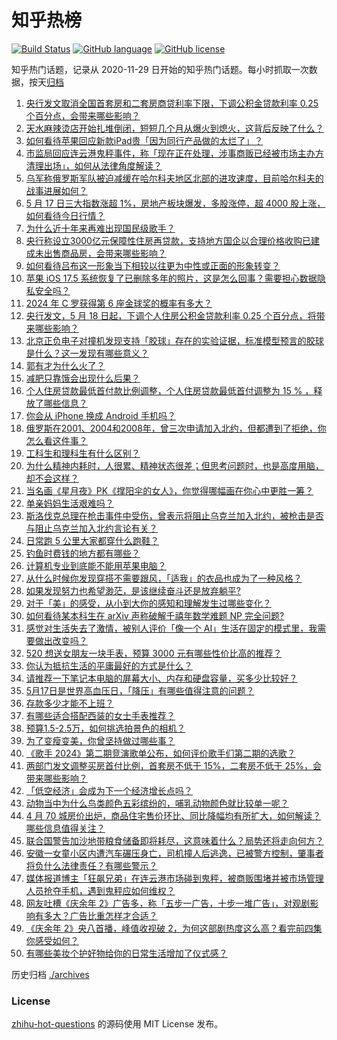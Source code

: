 # 知乎热榜
[![Build Status](https://github.com/ToWeLong/zhihu-hot-questions/workflows/CI/badge.svg)](https://github.com/ToWeLong/zhihu-hot-questions/actions)
[![GitHub language](https://img.shields.io/badge/language-golang-orange.svg)](https://golang.org/)
[![GitHub license](https://img.shields.io/github/license/ToWeLong/zhihu-hot-questions)](https://github.com/ToWeLong/zhihu-hot-questions/blob/main/LICENSE)

知乎热门话题，记录从 2020-11-29 日开始的知乎热门话题。每小时抓取一次数据，按天[归档](./archives)

<!-- BEGIN -->

1. [央行发文取消全国首套房和二套房商贷利率下限，下调公积金贷款利率 0.25 个百分点，会带来哪些影响？](https://www.zhihu.com/question/656294274)
1. [天水麻辣烫店开始扎堆倒闭，短短几个月从爆火到熄火，这背后反映了什么？](https://www.zhihu.com/question/656206827)
1. [如何看待苹果回应新款iPad贵「因为同行产品做的太烂了」？](https://www.zhihu.com/question/656215931)
1. [市监局回应连云港鬼秤事件，称「现在正在处理，涉事商贩已经被市场主办方清理出场」，如何从法律角度解读？](https://www.zhihu.com/question/656283575)
1. [乌军称俄罗斯军队被迫减缓在哈尔科夫地区北部的进攻速度，目前哈尔科夫的战事进展如何？](https://www.zhihu.com/question/656201236)
1. [5 月 17 日三大指数涨超 1%，房地产板块爆发，多股涨停，超 4000 股上涨，如何看待今日行情？](https://www.zhihu.com/question/656276961)
1. [为什么近十年来再难出现国民级歌手？](https://www.zhihu.com/question/656286317)
1. [央行称设立3000亿元保障性住房再贷款，支持地方国企以合理价格收购已建成未出售商品房，会带来哪些影响？](https://www.zhihu.com/question/656307836)
1. [如何看待吕布这一形象当下相较以往更为中性或正面的形象转变？](https://www.zhihu.com/question/655970713)
1. [苹果 iOS 17.5 系统恢复了已删除多年的照片，这是怎么回事？需要担心数据隐私安全吗？](https://www.zhihu.com/question/656203903)
1. [2024 年 C 罗获得第 6 座金球奖的概率有多大？](https://www.zhihu.com/question/656054505)
1. [央行发文，5 月 18 日起，下调个人住房公积金贷款利率 0.25 个百分点，将带来哪些影响？](https://www.zhihu.com/question/656294668)
1. [北京正负电子对撞机发现支持「胶球」存在的实验证据，标准模型预言的胶球是什么？这一发现有哪些意义？](https://www.zhihu.com/question/656282751)
1. [郭有才为什么火了？](https://www.zhihu.com/question/655606494)
1. [减肥只靠饿会出现什么后果？](https://www.zhihu.com/question/655414619)
1. [个人住房贷款最低首付款比例调整，个人住房贷款最低首付调整为 15 % ，释放了哪些信息？](https://www.zhihu.com/question/656294980)
1. [你会从 iPhone 换成 Android 手机吗？](https://www.zhihu.com/question/652018528)
1. [俄罗斯在2001、2004和2008年，曾三次申请加入北约，但都遭到了拒绝，你怎么看这件事？](https://www.zhihu.com/question/651715472)
1. [工科生和理科生有什么区别？](https://www.zhihu.com/question/295693331)
1. [为什么精神内耗时，人很累、精神状态很差；但思考问题时，也是高度用脑，却不会这样？](https://www.zhihu.com/question/656077078)
1. [当名画《星月夜》PK《撑阳伞的女人》，你觉得哪幅画在你心中更胜一筹？](https://www.zhihu.com/question/656280919)
1. [单亲妈妈生活艰难吗？](https://www.zhihu.com/question/435940768)
1. [斯洛伐克总理在枪击事件中受伤，曾表示将阻止乌克兰加入北约，被枪击是否与阻止乌克兰加入北约言论有关？](https://www.zhihu.com/question/656207254)
1. [日常跑 5 公里大家都穿什么跑鞋？](https://www.zhihu.com/question/654494964)
1. [钓鱼时费钱的地方都有哪些？](https://www.zhihu.com/question/654011592)
1. [计算机专业到底能不能用苹果电脑？](https://www.zhihu.com/question/655331046)
1. [从什么时候你发现穿搭不需要跟风，「适我」的衣品也成为了一种风格？](https://www.zhihu.com/question/655599724)
1. [如果发现努力也希望渺茫，是该继续奋斗还是放弃躺平?](https://www.zhihu.com/question/656235720)
1. [对于「美」的感受，从小到大你的感知和理解发生过哪些变化？](https://www.zhihu.com/question/655676920)
1. [如何看待某本科生在 arXiv 声称破解千禧年数学难题 NP 完全问题?](https://www.zhihu.com/question/656189747)
1. [感觉对生活失去了激情，被别人评价「像一个 AI」生活在固定的模式里，我需要做出改变吗？](https://www.zhihu.com/question/655813488)
1. [520 想送女朋友一块手表，预算 3000 元有哪些性价比高的推荐？](https://www.zhihu.com/question/654497293)
1. [你认为抵抗生活的平庸最好的方式是什么？](https://www.zhihu.com/question/653744448)
1. [请推荐一下笔记本电脑的屏幕大小、内存和硬盘容量，买多少比较好？](https://www.zhihu.com/question/654880535)
1. [5月17日是世界高血压日，「降压」有哪些值得注意的问题？](https://www.zhihu.com/question/655960897)
1. [存款多少才能不上班？](https://www.zhihu.com/question/647797875)
1. [有哪些适合搭配西装的女士手表推荐？](https://www.zhihu.com/question/653234216)
1. [预算1.5-2.5万，如何挑选拍景色的相机？](https://www.zhihu.com/question/653635521)
1. [为了变瘦变美，你曾坚持做过哪些事？](https://www.zhihu.com/question/649377604)
1. [《歌手 2024》第二期竞演歌单公布，如何评价歌手们第二期的选歌？](https://www.zhihu.com/question/656296495)
1. [两部门发文调整买房首付比例，首套房不低于 15%，二套房不低于 25%，会带来哪些影响？](https://www.zhihu.com/question/656294627)
1. [「低空经济」会成为下一个经济增长点吗？](https://www.zhihu.com/question/655870593)
1. [动物当中为什么鸟类颜色五彩缤纷的，哺乳动物颜色就比较单一呢？](https://www.zhihu.com/question/471219722)
1. [4 月 70 城房价出炉，商品住宅售价环比、同比降幅均有所扩大，如何解读？哪些信息值得关注？](https://www.zhihu.com/question/656280594)
1. [联合国警告加沙地带粮食储备即将耗尽，这意味着什么？局势还将走向何方？](https://www.zhihu.com/question/656275404)
1. [安徽一女童小区内遭汽车碾压身亡，司机撞人后逃逸，已被警方控制，肇事者将负什么法律责任？有哪些警示？](https://www.zhihu.com/question/656171943)
1. [媒体报道博主「狂飙兄弟」在连云港市场碰到鬼秤，被商贩围堵并被市场管理人员抢夺手机，遇到鬼秤应如何维权？](https://www.zhihu.com/question/656241300)
1. [网友吐槽《庆余年 2》广告多，称「五步一广告，十步一堆广告」，对观剧影响有多大？广告比重怎样才合适？](https://www.zhihu.com/question/656274730)
1. [《庆余年 2》央八首播，峰值收视破 2，为何这部剧热度这么高？看完前四集你感受如何？](https://www.zhihu.com/question/656233956)
1. [有哪些美妆个护好物给你的日常生活增加了仪式感？](https://www.zhihu.com/question/653431436)

<!-- END -->

历史归档 [./archives](./archives)


### License
[zhihu-hot-questions](https://github.com/towelong/zhihu-hot-questions) 的源码使用 MIT License 发布。